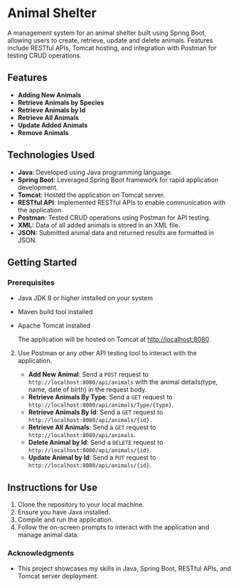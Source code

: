 # Animal Shelter

A management system for an animal shelter built using Spring Boot, allowing users to create, retrieve, update and delete animals. Features include RESTful APIs, Tomcat hosting, and integration with Postman for testing CRUD operations. 


 
 ## Features


- **Adding New Animals** 
- **Retrieve Animals by Species** 
- **Retrieve Animals by Id** 
- **Retrieve All Animals**
- **Update Added Animals**
- **Remove Animals** 


## Technologies Used

- **Java**: Developed using Java programming language.
- **Spring Boot**: Leveraged Spring Boot framework for rapid application development.
- **Tomcat**: Hosted the application on Tomcat server.
- **RESTful API**: Implemented RESTful APIs to enable communication with the application.
- **Postman**: Tested CRUD operations using Postman for API testing.
- **XML:** Data of all added animals is stored in an XML file.
- **JSON:** Submitted animal data and returned results are formatted in JSON.

## Getting Started

### Prerequisites

- Java JDK 8 or higher installed on your system
- Maven build tool installed
- Apache Tomcat installed

   The application will be hosted on Tomcat at [http://localhost:8080](http://localhost:8080).

2. Use Postman or any other API testing tool to interact with the application.

   - **Add New Animal**: Send a `POST` request to `http://localhost:8080/api/animals` with the animal details(type, name, date of birth) in the request body.
   - **Retrieve Animals By Type**: Send a `GET` request to `http://localhost:8080/api/animals/Type/{type}`.
   - **Retrieve Animals By Id**: Send a `GET` request to `http://localhost:8080/api/animals/{id}`.
   - **Retrieve All Animals**: Send a `GET` request to `http://localhost:8080/api/animals`.
   - **Delete Animal by Id**: Send a `DELETE` request to `http://localhost:8080/api/animals/{id}`.
   - **Update Animal by Id**: Send a `PUT` request to `http://localhost:8080/api/animals/{id}`.


## Instructions for Use

1. Clone the repository to your local machine.
2. Ensure you have Java installed.
3. Compile and run the application.
4. Follow the on-screen prompts to interact with the application and manage animal data.


### Acknowledgments

- This project showcases my skills in Java, Spring Boot, RESTful APIs, and Tomcat server deployment.

